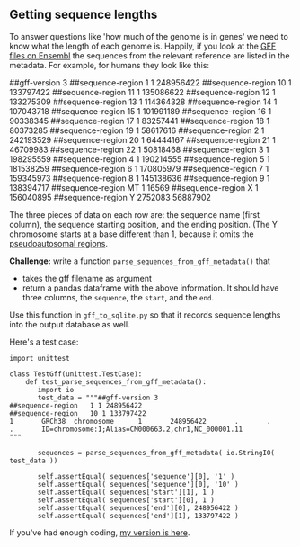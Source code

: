 ## Getting sequence lengths

To answer questions like 'how much of the genome is in genes' we need to know what the length of
each genome is. Happily, if you look at the [GFF files on
Ensembl](http://ftp.ensembl.org/pub/current_gff3/) the sequences from the relevant reference are
listed in the metadata.  For example, for humans they look like this:

   ##gff-version 3
   ##sequence-region   1 1 248956422
   ##sequence-region   10 1 133797422
   ##sequence-region   11 1 135086622
   ##sequence-region   12 1 133275309
   ##sequence-region   13 1 114364328
   ##sequence-region   14 1 107043718
   ##sequence-region   15 1 101991189
   ##sequence-region   16 1 90338345
   ##sequence-region   17 1 83257441
   ##sequence-region   18 1 80373285
   ##sequence-region   19 1 58617616
   ##sequence-region   2 1 242193529
   ##sequence-region   20 1 64444167
   ##sequence-region   21 1 46709983
   ##sequence-region   22 1 50818468
   ##sequence-region   3 1 198295559
   ##sequence-region   4 1 190214555
   ##sequence-region   5 1 181538259
   ##sequence-region   6 1 170805979
   ##sequence-region   7 1 159345973
   ##sequence-region   8 1 145138636
   ##sequence-region   9 1 138394717
   ##sequence-region   MT 1 16569
   ##sequence-region   X 1 156040895
   ##sequence-region   Y 2752083 56887902

The three pieces of data on each row are: the sequence name (first column), the sequence starting
position, and the ending position. (The Y chromosome starts at a base different than 1, because it
omits the [pseudoautosomal
regions](https://www.ncbi.nlm.nih.gov/grc/human?filters=chr:Y#current-regions).

**Challenge:** write a function `parse_sequences_from_gff_metadata()` that

- takes the gff filename as argument
- return a pandas dataframe with the above information.  It should have three columns, the `sequence`, the `start`, and the `end`.

Use this function in `gff_to_sqlite.py` so that it records sequence lengths into the output
database as well.

Here's a test case:

```
import unittest

class TestGff(unittest.TestCase):
    def test_parse_sequences_from_gff_metadata():
       import io
       test_data = """##gff-version 3
##sequence-region   1 1 248956422
##sequence-region   10 1 133797422
1       GRCh38  chromosome      1       248956422       .       .       .       ID=chromosome:1;Alias=CM000663.2,chr1,NC_000001.11
"""

       sequences = parse_sequences_from_gff_metadata( io.StringIO( test_data ))

       self.assertEqual( sequences['sequence'][0], '1' )
       self.assertEqual( sequences['sequence'][0], '10' )
       self.assertEqual( sequences['start'][1], 1 )
       self.assertEqual( sequences['start'][0], 1 )
       self.assertEqual( sequences['end'][0], 248956422 )
       self.assertEqual( sequences['end'][1], 133797422 )
```

If you've had enough coding, [my version is here](solutions/part3/gff.py).


